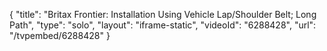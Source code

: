 {
    "title": "Britax Frontier: Installation Using Vehicle Lap\/Shoulder Belt; Long Path",
    "type": "solo",
    "layout": "iframe-static",
    "videoId": "6288428",
    "url": "\/tvpembed\/6288428"
}